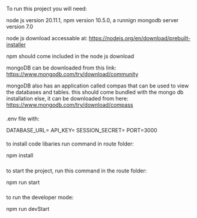 To run this project you will need:

node js version 20.11.1, npm version 10.5.0, a runnign mongodb server version 7.0

node js download accessable at: https://nodejs.org/en/download/prebuilt-installer

npm should come included in the node js download

mongoDB can be downloaded from this link: https://www.mongodb.com/try/download/community

mongoDB also has an application called compas that can be used to view the databases and tables. this should come bundled with the mongo db installation else, it can be downloaded from here: https://www.mongodb.com/try/download/compass

####

.env file with:

DATABASE_URL=
API_KEY=
SESSION_SECRET=
PORT=3000

####

to install code libaries run command in route folder:

npm install

#####

to start the project, run this command in the route folder:

npm run start

#####

to run the developer mode:

npm run devStart

